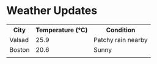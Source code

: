 # Weather Updates

<!-- WEATHER-UPDATE-START -->
<table><tr><th>City</th><th>Temperature (°C)</th><th>Condition</th></tr><tr><td>Valsad</td><td>25.9</td><td>Patchy rain nearby</td></tr><tr><td>Boston</td><td>20.6</td><td>Sunny</td></tr><tr><td></td><td></td><td></td></tr></table>
<!-- WEATHER-UPDATE-END -->
